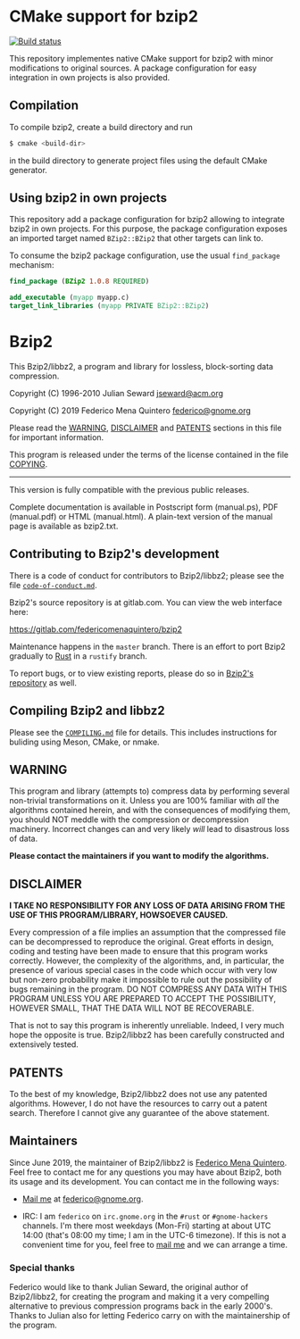 # CMake support for bzip2

[![Build status](https://ci.appveyor.com/api/projects/status/4krhvh7hhl41fyvh?svg=true)](https://ci.appveyor.com/project/sergiud/bzip2)

This repository implementes native CMake support for bzip2 with minor
modifications to original sources. A package configuration for easy integration
in own projects is also provided.


## Compilation

To compile bzip2, create a build directory and run

```bash
$ cmake <build-dir>
```
in the build directory to generate project files using the default CMake generator.


## Using bzip2 in own projects

This repository add a package configuration for bzip2 allowing to integrate
bzip2 in own projects. For this purpose, the package configuration exposes an
imported target named `BZip2::BZip2` that other targets can link to.

To consume the bzip2 package configuration, use the usual `find_package`
mechanism:

```cmake
find_package (BZip2 1.0.8 REQUIRED)

add_executable (myapp myapp.c)
target_link_libraries (myapp PRIVATE BZip2::BZip2)
```


Bzip2
=====

This Bzip2/libbz2, a program and library for lossless, block-sorting
data compression.

Copyright (C) 1996-2010 Julian Seward <jseward@acm.org>

Copyright (C) 2019 Federico Mena Quintero <federico@gnome.org>

Please read the [WARNING], [DISCLAIMER] and [PATENTS] sections in this
file for important information.

This program is released under the terms of the license contained
in the file [COPYING].

[WARNING]: #warning
[DISCLAIMER]: #disclaimer
[PATENTS]: #patents
[COPYING]: COPYING

------------------------------------------------------------------

This version is fully compatible with the previous public releases.

Complete documentation is available in Postscript form (manual.ps),
PDF (manual.pdf) or HTML (manual.html).  A plain-text version of the
manual page is available as bzip2.txt.

## Contributing to Bzip2's development

There is a code of conduct for contributors to Bzip2/libbz2; please
see the file [`code-of-conduct.md`][coc].

Bzip2's source repository is at gitlab.com.  You can view the web
interface here:

https://gitlab.com/federicomenaquintero/bzip2

Maintenance happens in the `master` branch.  There is an effort to port
Bzip2 gradually to [Rust] in a `rustify` branch.

To report bugs, or to view existing reports, please do so in [Bzip2's
repository][gitlab] as well.

[coc]: code-of-conduct.md
[gitlab]: https://gitlab.com/federicomenaquintero/bzip2/issues
[Rust]: https://www.rust-lang.org


## Compiling Bzip2 and libbz2

Please see the [`COMPILING.md`][COMPILING.md] file for details.  This includes
instructions for buliding using Meson, CMake, or nmake.

[COMPILING.md]: COMPILING.md

## WARNING

This program and library (attempts to) compress data by
performing several non-trivial transformations on it.
Unless you are 100% familiar with *all* the algorithms contained
herein, and with the consequences of modifying them, you should NOT
meddle with the compression or decompression machinery.  Incorrect
changes can and very likely *will* lead to disastrous loss of data.

**Please contact the maintainers if you want to modify the algorithms.**

## DISCLAIMER

**I TAKE NO RESPONSIBILITY FOR ANY LOSS OF DATA ARISING FROM THE
USE OF THIS PROGRAM/LIBRARY, HOWSOEVER CAUSED.**

Every compression of a file implies an assumption that the
compressed file can be decompressed to reproduce the original.
Great efforts in design, coding and testing have been made to
ensure that this program works correctly.  However, the complexity
of the algorithms, and, in particular, the presence of various
special cases in the code which occur with very low but non-zero
probability make it impossible to rule out the possibility of bugs
remaining in the program.  DO NOT COMPRESS ANY DATA WITH THIS
PROGRAM UNLESS YOU ARE PREPARED TO ACCEPT THE POSSIBILITY, HOWEVER
SMALL, THAT THE DATA WILL NOT BE RECOVERABLE.

That is not to say this program is inherently unreliable.
Indeed, I very much hope the opposite is true.  Bzip2/libbz2
has been carefully constructed and extensively tested.

## PATENTS

To the best of my knowledge, Bzip2/libbz2 does not use any patented
algorithms.  However, I do not have the resources to carry out a
patent search.  Therefore I cannot give any guarantee of the above
statement.

## Maintainers

Since June 2019, the maintainer of Bzip2/libbz2 is [Federico Mena
Quintero][federico].  Feel free to contact me for any questions you
may have about Bzip2, both its usage and its development.  You can
contact me in the following ways:

* [Mail me][mail] at federico@gnome.org.

* IRC: I am `federico` on `irc.gnome.org` in the `#rust` or
  `#gnome-hackers` channels.  I'm there most weekdays (Mon-Fri)
  starting at about UTC 14:00 (that's 08:00 my time; I am in the UTC-6
  timezone).  If this is not a convenient time for you, feel free to
  [mail me][mail] and we can arrange a time.

[mail]: mailto:federico@gnome.org
[federico]: https://people.gnome.org/~federico/

### Special thanks

Federico would like to thank Julian Seward, the original author of
Bzip2/libbz2, for creating the program and making it a very compelling
alternative to previous compression programs back in the early
2000's.  Thanks to Julian also for letting Federico carry on with the
maintainership of the program.
